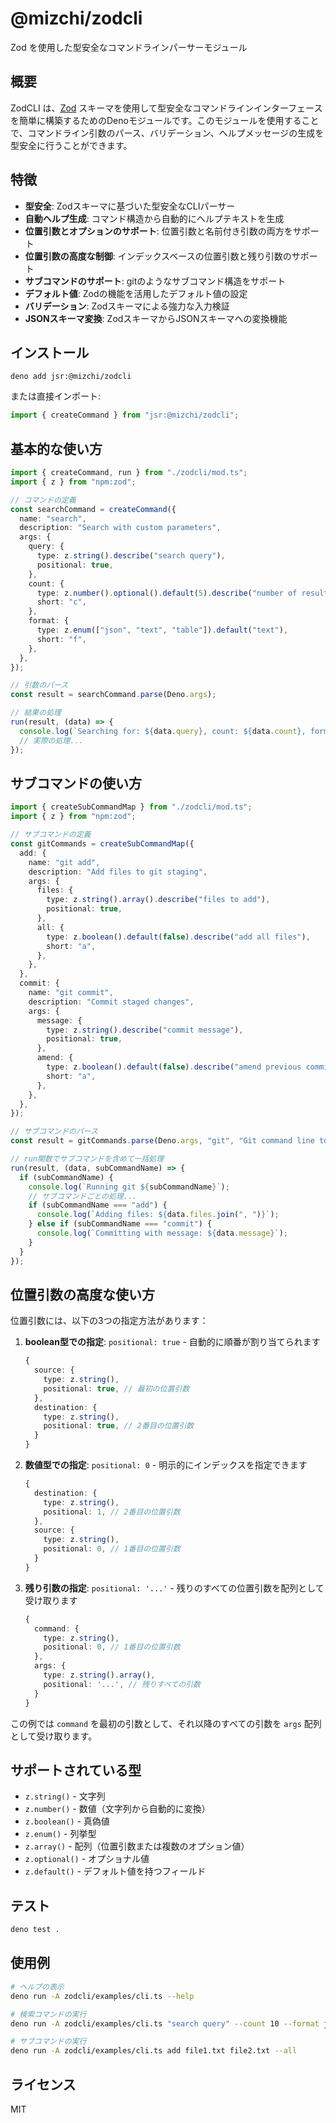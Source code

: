 # @mizchi/zodcli

Zod を使用した型安全なコマンドラインパーサーモジュール

## 概要

ZodCLI は、[Zod](https://github.com/colinhacks/zod) スキーマを使用して型安全なコマンドラインインターフェースを簡単に構築するためのDenoモジュールです。このモジュールを使用することで、コマンドライン引数のパース、バリデーション、ヘルプメッセージの生成を型安全に行うことができます。

## 特徴

- **型安全**: Zodスキーマに基づいた型安全なCLIパーサー
- **自動ヘルプ生成**: コマンド構造から自動的にヘルプテキストを生成
- **位置引数とオプションのサポート**: 位置引数と名前付き引数の両方をサポート
- **位置引数の高度な制御**: インデックスベースの位置引数と残り引数のサポート
- **サブコマンドのサポート**: gitのようなサブコマンド構造をサポート
- **デフォルト値**: Zodの機能を活用したデフォルト値の設定
- **バリデーション**: Zodスキーマによる強力な入力検証
- **JSONスキーマ変換**: ZodスキーマからJSONスキーマへの変換機能

## インストール

`deno add jsr:@mizchi/zodcli`

または直接インポート:

```typescript
import { createCommand } from "jsr:@mizchi/zodcli";
```

## 基本的な使い方

```typescript
import { createCommand, run } from "./zodcli/mod.ts";
import { z } from "npm:zod";

// コマンドの定義
const searchCommand = createCommand({
  name: "search",
  description: "Search with custom parameters",
  args: {
    query: {
      type: z.string().describe("search query"),
      positional: true,
    },
    count: {
      type: z.number().optional().default(5).describe("number of results"),
      short: "c",
    },
    format: {
      type: z.enum(["json", "text", "table"]).default("text"),
      short: "f",
    },
  },
});

// 引数のパース
const result = searchCommand.parse(Deno.args);

// 結果の処理
run(result, (data) => {
  console.log(`Searching for: ${data.query}, count: ${data.count}, format: ${data.format}`);
  // 実際の処理...
});
```

## サブコマンドの使い方

```typescript
import { createSubCommandMap } from "./zodcli/mod.ts";
import { z } from "npm:zod";

// サブコマンドの定義
const gitCommands = createSubCommandMap({
  add: {
    name: "git add",
    description: "Add files to git staging",
    args: {
      files: {
        type: z.string().array().describe("files to add"),
        positional: true,
      },
      all: {
        type: z.boolean().default(false).describe("add all files"),
        short: "a",
      },
    },
  },
  commit: {
    name: "git commit",
    description: "Commit staged changes",
    args: {
      message: {
        type: z.string().describe("commit message"),
        positional: true,
      },
      amend: {
        type: z.boolean().default(false).describe("amend previous commit"),
        short: "a",
      },
    },
  },
});

// サブコマンドのパース
const result = gitCommands.parse(Deno.args, "git", "Git command line tool");

// run関数でサブコマンドを含めて一括処理
run(result, (data, subCommandName) => {
  if (subCommandName) {
    console.log(`Running git ${subCommandName}`);
    // サブコマンドごとの処理...
    if (subCommandName === "add") {
      console.log(`Adding files: ${data.files.join(", ")}`);
    } else if (subCommandName === "commit") {
      console.log(`Committing with message: ${data.message}`);
    }
  }
});
```

## 位置引数の高度な使い方

位置引数には、以下の3つの指定方法があります：

1. **boolean型での指定**: `positional: true` - 自動的に順番が割り当てられます
   ```typescript
   {
     source: {
       type: z.string(),
       positional: true, // 最初の位置引数
     },
     destination: {
       type: z.string(),
       positional: true, // 2番目の位置引数
     }
   }
   ```

2. **数値型での指定**: `positional: 0` - 明示的にインデックスを指定できます
   ```typescript
   {
     destination: {
       type: z.string(),
       positional: 1, // 2番目の位置引数
     },
     source: {
       type: z.string(),
       positional: 0, // 1番目の位置引数
     }
   }
   ```

3. **残り引数の指定**: `positional: '...'` - 残りのすべての位置引数を配列として受け取ります
   ```typescript
   {
     command: {
       type: z.string(),
       positional: 0, // 1番目の位置引数
     },
     args: {
       type: z.string().array(),
       positional: '...', // 残りすべての引数
     }
   }
   ```

この例では `command` を最初の引数として、それ以降のすべての引数を `args` 配列として受け取ります。


## サポートされている型

- `z.string()` - 文字列
- `z.number()` - 数値（文字列から自動的に変換）
- `z.boolean()` - 真偽値
- `z.enum()` - 列挙型
- `z.array()` - 配列（位置引数または複数のオプション値）
- `z.optional()` - オプショナル値
- `z.default()` - デフォルト値を持つフィールド

## テスト

```bash
deno test .
```

## 使用例

```bash
# ヘルプの表示
deno run -A zodcli/examples/cli.ts --help

# 検索コマンドの実行
deno run -A zodcli/examples/cli.ts "search query" --count 10 --format json

# サブコマンドの実行
deno run -A zodcli/examples/cli.ts add file1.txt file2.txt --all
```

## ライセンス

MIT